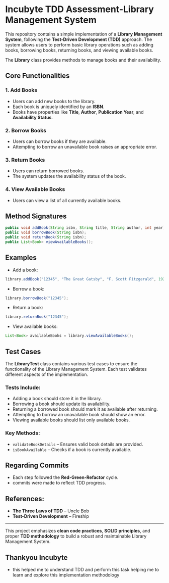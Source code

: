 # Incubyte TDD Assessment-Library Management System

This repository contains a simple implementation of a **Library Management System**, following the **Test-Driven Development (TDD)** approach. The system allows users to perform basic library operations such as adding books, borrowing books, returning books, and viewing available books.

The **Library** class provides methods to manage books and their availability.

## **Core Functionalities**

### **1. Add Books**
- Users can add new books to the library.
- Each book is uniquely identified by an **ISBN**.
- Books have properties like **Title**, **Author**, **Publication Year**, and **Availability Status**.

### **2. Borrow Books**
- Users can borrow books if they are available.
- Attempting to borrow an unavailable book raises an appropriate error.

### **3. Return Books**
- Users can return borrowed books.
- The system updates the availability status of the book.

### **4. View Available Books**
- Users can view a list of all currently available books.

## **Method Signatures**

```java
public void addBook(String isbn, String title, String author, int year);
public void borrowBook(String isbn);
public void returnBook(String isbn);
public List<Book> viewAvailableBooks();
```

## **Examples**

- Add a book:
```java
library.addBook("12345", "The Great Gatsby", "F. Scott Fitzgerald", 1925);
```

- Borrow a book:
```java
library.borrowBook("12345");
```

- Return a book:
```java
library.returnBook("12345");
```

- View available books:
```java
List<Book> availableBooks = library.viewAvailableBooks();
```

## **Test Cases**

The **LibraryTest** class contains various test cases to ensure the functionality of the Library Management System. Each test validates different aspects of the implementation.

### **Tests Include:**
- Adding a book should store it in the library.
- Borrowing a book should update its availability.
- Returning a borrowed book should mark it as available after returning.
- Attempting to borrow an unavailable book should show  an error.
- Viewing available books should list only available books.

### **Key Methods:**
- `validateBookDetails` – Ensures valid book details are provided.
- `isBookAvailable` – Checks if a book is currently available.

## **Regarding Commits**
- Each step followed the **Red-Green-Refactor** cycle.
- commits were made to reflect TDD progress.


## **References:**
- **The Three Laws of TDD** – Uncle Bob
- **Test-Driven Development** – Fireship

---

This project emphasizes **clean code practices**, **SOLID principles**, and proper **TDD methodology** to build a robust and maintainable Library Management System.

## **Thankyou Incubyte**
- this helped me to understand TDD and perform this task helping me to  learn and explore this implementation methodology
